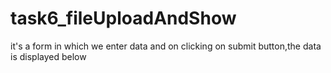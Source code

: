 # task6_fileUploadAndShow
it's a form in which we enter data and on clicking on submit button,the data is displayed below

